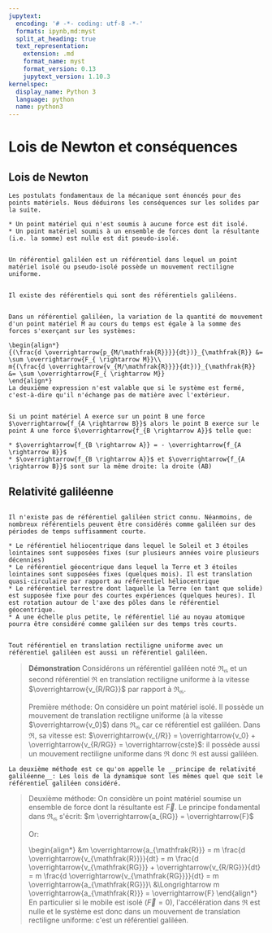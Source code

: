 ```yaml
---
jupytext:
  encoding: '# -*- coding: utf-8 -*-'
  formats: ipynb,md:myst
  split_at_heading: true
  text_representation:
    extension: .md
    format_name: myst
    format_version: 0.13
    jupytext_version: 1.10.3
kernelspec:
  display_name: Python 3
  language: python
  name: python3
---
```

# Lois de Newton et conséquences

## Lois de Newton

```{margin} Système d'étude
Les postulats fondamentaux de la mécanique sont énoncés pour des points matériels. Nous déduirons les conséquences sur les solides par la suite.
```

````{important} __Système ponctuel isolé et pseudo-isolé__
* Un point matériel qui n'est soumis à aucune force est dit isolé.
* Un point matériel soumis à un ensemble de forces dont la résultante (i.e. la somme) est nulle est dit pseudo-isolé.
````

````{note} __Référentiel galiléen__

Un référentiel galiléen est un référentiel dans lequel un point matériel isolé ou pseudo-isolé possède un mouvement rectiligne uniforme.
````

````{important} __Première loi de Newton (Principe d'inertie)__

Il existe des référentiels qui sont des référentiels galiléens.
````

````{important} __Deuxième loi de Newton (Principe fondamental de la dynamique)__

Dans un référentiel galiléen, la variation de la quantité de mouvement d'un point matériel M au cours du temps est égale à la somme des forces s'exerçant sur les systèmes:

\begin{align*}
{(\frac{d \overrightarrow{p_{M/\mathfrak{R}}}}{dt})}_{\mathfrak{R}} &= \sum \overrightarrow{F_{ \rightarrow M}}\\
m{(\frac{d \overrightarrow{v_{M/\mathfrak{R}}}}{dt})}_{\mathfrak{R}} &= \sum \overrightarrow{F_{ \rightarrow M}}
\end{align*}
La deuxième expression n'est valable que si le système est fermé, c'est-à-dire qu'il n'échange pas de matière avec l'extérieur.
````

````{important} __Troisième loi de Newton (Lois des actions réciproques)__

Si un point matériel A exerce sur un point B une force $\overrightarrow{f_{A \rightarrow B}}$ alors le point B exerce sur le point A une force $\overrightarrow{f_{B \rightarrow A}}$ telle que:

* $\overrightarrow{f_{B \rightarrow A}} = - \overrightarrow{f_{A \rightarrow B}}$
* $\overrightarrow{f_{B \rightarrow A}}$ et $\overrightarrow{f_{A \rightarrow B}}$ sont sur la même droite: la droite (AB)
````

## Relativité galiléenne

````{important} __Référentiels galiléens usuels__

Il n'existe pas de référentiel galiléen strict connu. Néanmoins, de nombreux référentiels peuvent être considérés comme galiléen sur des périodes de temps suffisamment courte.

* Le référentiel héliocentrique dans lequel le Soleil et 3 étoiles lointaines sont supposées fixes (sur plusieurs années voire plusieurs décennies)
* Le référentiel géocentrique dans lequel la Terre et 3 étoiles lointaines sont supposées fixes (quelques mois). Il est translation quasi-circulaire par rapport au référentiel héliocentrique
* Le référentiel terrestre dont laquelle la Terre (en tant que solide) est supposée fixe pour des courtes expériences (quelques heures). Il est rotation autour de l'axe des pôles dans le référentiel géocentrique.
* A une échelle plus petite, le référentiel lié au noyau atomique pourra être considéré comme galiléen sur des temps très courts.
````

````{important} __Infinité des référentiels galiléens.__

Tout référentiel en translation rectiligne uniforme avec un référentiel galiléen est aussi un référentiel galiléen.
````

>__Démonstration__
>Considérons un référentiel galiléen noté $\mathfrak{R_G}$ et un second référentiel $\mathfrak{R}$ en translation rectiligne uniforme à la vitesse $\overrightarrow{v_{R/RG}}$ par rapport à $\mathfrak{R_G}$.
>
>Première méthode: On considère un point matériel isolé. Il possède un mouvement de translation rectiligne uniforme (à la vitesse $\overrightarrow{v_0}$) dans $\mathfrak{R_G}$ car ce référentiel est galiléen. Dans $\mathfrak{R}$, sa vitesse est: $\overrightarrow{v_{/R}} = \overrightarrow{v_0} + \overrightarrow{v_{R/RG}} = \overrightarrow{cste}$: il possède aussi un mouvement rectiligne uniforme dans $\mathfrak{R}$ donc $\mathfrak{R}$ est aussi galiléen.
>
````{margin} Principe de relativité galiléenne
La deuxième méthode est ce qu'on appelle le __principe de relativité galiléenne__: Les lois de la dynamique sont les mêmes quel que soit le référentiel galiléen considéré.
````
>Deuxième méthode: On considère un point matériel soumise un ensemble de force dont la résultante est $\overrightarrow{F}$. Le principe fondamental dans $\mathfrak{R_G}$ s'écrit: $m \overrightarrow{a_{RG}} = \overrightarrow{F}$
>
>Or:
>
>\begin{align*}
&m \overrightarrow{a_{\mathfrak{R}}} = m \frac{d \overrightarrow{v_{\mathfrak{R}}}}{dt} = m \frac{d \overrightarrow{v_{\mathfrak{RG}}} + \overrightarrow{v_{R/RG}}}{dt} = m \frac{d \overrightarrow{v_{\mathfrak{RG}}}}{dt} = m \overrightarrow{a_{\mathfrak{RG}}}\\
&\Longrightarrow m \overrightarrow{a_{\mathfrak{R}}} = \overrightarrow{F}
\end{align*}
>En particulier si le mobile est isolé ($\overrightarrow{F} = 0$), l'accélération dans $\mathfrak{R}$ est nulle et le système est donc dans un mouvement de translation rectiligne uniforme: c'est un référentiel galiléen.
